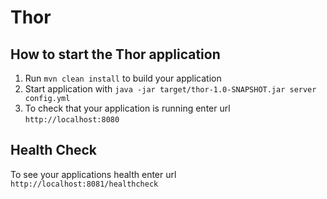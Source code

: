 # Thor

How to start the Thor application
---

1. Run `mvn clean install` to build your application
1. Start application with `java -jar target/thor-1.0-SNAPSHOT.jar server config.yml`
1. To check that your application is running enter url `http://localhost:8080`

Health Check
---

To see your applications health enter url `http://localhost:8081/healthcheck`

